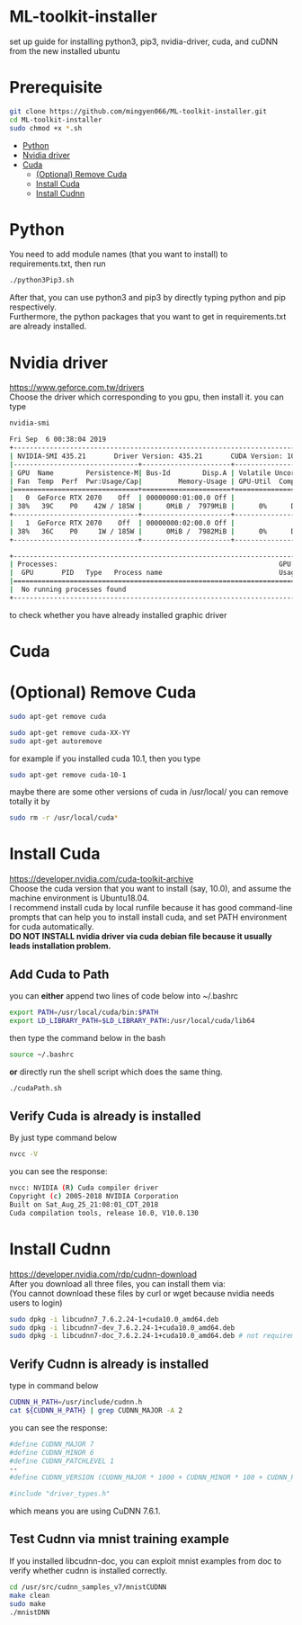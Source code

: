 # ML-toolkit-installer
set up guide for installing python3, pip3, nvidia-driver, cuda, and cuDNN from the new installed ubuntu

# Prerequisite
```bash
git clone https://github.com/mingyen066/ML-toolkit-installer.git
cd ML-toolkit-installer
sudo chmod +x *.sh
```
* [Python](#Python) 
* [Nvidia driver](#Nvidia-driver) 
* [Cuda](#Cuda)
    * [(Optional) Remove Cuda](#(Optional)-Remove-Cuda)
    * [Install Cuda](#Install-Cuda)
    * [Install Cudnn](#Install-Cudnn)

# Python 
You need to add module names (that you want to install) to requirements.txt, then run 
```bash
./python3Pip3.sh
```
After that, you can use python3 and pip3 by directly typing python and pip respectively. \
Furthermore, the python packages that you want to get in requirements.txt are already installed.


# Nvidia driver
https://www.geforce.com.tw/drivers \
Choose the driver which corresponding to you gpu, then install it.
you can type
```bash
nvidia-smi
```
```bash
Fri Sep  6 00:38:04 2019
+-----------------------------------------------------------------------------+
| NVIDIA-SMI 435.21       Driver Version: 435.21       CUDA Version: 10.1     |
|-------------------------------+----------------------+----------------------+
| GPU  Name        Persistence-M| Bus-Id        Disp.A | Volatile Uncorr. ECC |
| Fan  Temp  Perf  Pwr:Usage/Cap|         Memory-Usage | GPU-Util  Compute M. |
|===============================+======================+======================|
|   0  GeForce RTX 2070    Off  | 00000000:01:00.0 Off |                  N/A |
| 38%   39C    P0    42W / 185W |      0MiB /  7979MiB |      0%      Default |
+-------------------------------+----------------------+----------------------+
|   1  GeForce RTX 2070    Off  | 00000000:02:00.0 Off |                  N/A |
| 38%   36C    P0     1W / 185W |      0MiB /  7982MiB |      0%      Default |
+-------------------------------+----------------------+----------------------+

+-----------------------------------------------------------------------------+
| Processes:                                                       GPU Memory |
|  GPU       PID   Type   Process name                             Usage      |
|=============================================================================|
|  No running processes found                                                 |
+-----------------------------------------------------------------------------+
```
to check whether you have already installed graphic driver
# Cuda 
# (Optional) Remove Cuda
```bash
sudo apt-get remove cuda
```
```bash
sudo apt-get remove cuda-XX-YY
sudo apt-get autoremove
```
for example if you installed cuda 10.1, then you type
```bash
sudo apt-get remove cuda-10-1
```
maybe there are some other versions of cuda in /usr/local/
you can remove totally it by
```bash
sudo rm -r /usr/local/cuda*
```
# Install Cuda 
https://developer.nvidia.com/cuda-toolkit-archive \
Choose the cuda version that you want to install (say, 10.0), and assume the machine environment is Ubuntu18.04.\
I recommend install cuda by local runfile because it has good command-line prompts that can help you to install install cuda, and set PATH environment for cuda automatically. \
**DO NOT INSTALL nvidia driver via cuda debian file because it usually leads installation problem.**


## Add Cuda to Path
you can **either** append two lines of code below into ~/.bashrc
```bash
export PATH=/usr/local/cuda/bin:$PATH
export LD_LIBRARY_PATH=$LD_LIBRARY_PATH:/usr/local/cuda/lib64
```
then type the command below in the bash
```bash
source ~/.bashrc
```
**or** directly run the shell script which does the same thing.
```bash
./cudaPath.sh
```

## Verify Cuda is already is installed 
By just type command below 
```bash
nvcc -V
```
you can see the response:
```bash
nvcc: NVIDIA (R) Cuda compiler driver
Copyright (c) 2005-2018 NVIDIA Corporation
Built on Sat_Aug_25_21:08:01_CDT_2018
Cuda compilation tools, release 10.0, V10.0.130
```

# Install Cudnn
https://developer.nvidia.com/rdp/cudnn-download \
After you download all three files, you can install them via: \
(You cannot download these files by curl or wget because nvidia needs users to login)
```bash
sudo dpkg -i libcudnn7_7.6.2.24-1+cuda10.0_amd64.deb
sudo dpkg -i libcudnn7-dev_7.6.2.24-1+cuda10.0_amd64.deb
sudo dpkg -i libcudnn7-doc_7.6.2.24-1+cuda10.0_amd64.deb # not requirement, doc is for verify installation
```

## Verify Cudnn is already is installed 
type in command below
```bash
CUDNN_H_PATH=/usr/include/cudnn.h
cat ${CUDNN_H_PATH} | grep CUDNN_MAJOR -A 2
```
you can see the response:
```bash
#define CUDNN_MAJOR 7
#define CUDNN_MINOR 6
#define CUDNN_PATCHLEVEL 1
--
#define CUDNN_VERSION (CUDNN_MAJOR * 1000 + CUDNN_MINOR * 100 + CUDNN_PATCHLEVEL)

#include "driver_types.h"
```
which means you are using CuDNN 7.6.1.

## Test Cudnn via mnist training example
If you installed libcudnn-doc, you can exploit mnist examples from doc to verify whether cudnn is installed correctly.
```bash
cd /usr/src/cudnn_samples_v7/mnistCUDNN
make clean
sudo make 
./mnistDNN
```

